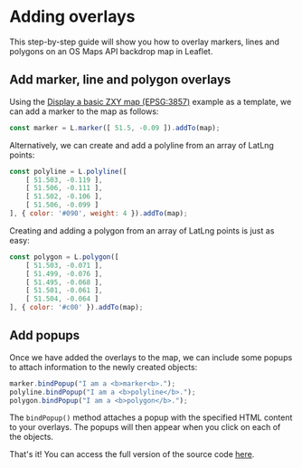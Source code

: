 # Adding overlays

This step-by-step guide will show you how to overlay markers, lines and polygons on an OS Maps API backdrop map in Leaflet.

## Add marker, line and polygon overlays

Using the [Display a basic ZXY map (EPSG:3857)](https://labs.os.uk/public/os-data-hub-examples/os-maps-api/zxy-3857-basic-map#leaflet) example as a template, we can add a marker to the map as follows:

```js
const marker = L.marker([ 51.5, -0.09 ]).addTo(map);
```

Alternatively, we can create and add a polyline from an array of LatLng points:

```js
const polyline = L.polyline([
    [ 51.503, -0.119 ],
    [ 51.506, -0.111 ],
    [ 51.502, -0.106 ],
    [ 51.506, -0.099 ]
], { color: '#090', weight: 4 }).addTo(map);
```

Creating and adding a polygon from an array of LatLng points is just as easy:

```js
const polygon = L.polygon([
    [ 51.503, -0.071 ],
    [ 51.499, -0.076 ],
    [ 51.495, -0.068 ],
    [ 51.501, -0.061 ],
    [ 51.504, -0.064 ]
], { color: '#c00' }).addTo(map);
```

## Add popups

Once we have added the overlays to the map, we can include some popups to attach information to the newly created objects:

```js
marker.bindPopup("I am a <b>marker<b>.");
polyline.bindPopup("I am a <b>polyline</b>.");
polygon.bindPopup("I am a <b>polygon</b>.");
```

The `bindPopup()` method attaches a popup with the specified HTML content to your overlays. The popups will then appear when you click on each of the objects.

That's it! You can access the full version of the source code [here](https://labs.os.uk/public/os-data-hub-tutorials/code-playground/#quick-start-adding-overlays-leaflet).
